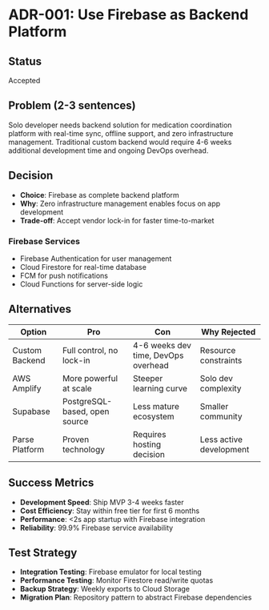 # ADR-001: Use Firebase as Backend Platform

## Status
Accepted

## Problem (2-3 sentences)
Solo developer needs backend solution for medication coordination platform with real-time sync, offline support, and zero infrastructure management. Traditional custom backend would require 4-6 weeks additional development time and ongoing DevOps overhead.

## Decision
- **Choice**: Firebase as complete backend platform
- **Why**: Zero infrastructure management enables focus on app development
- **Trade-off**: Accept vendor lock-in for faster time-to-market

### Firebase Services
- Firebase Authentication for user management
- Cloud Firestore for real-time database  
- FCM for push notifications
- Cloud Functions for server-side logic

## Alternatives
| Option | Pro | Con | Why Rejected |
|--------|-----|-----|-------------|
| Custom Backend | Full control, no lock-in | 4-6 weeks dev time, DevOps overhead | Resource constraints |
| AWS Amplify | More powerful at scale | Steeper learning curve | Solo dev complexity |
| Supabase | PostgreSQL-based, open source | Less mature ecosystem | Smaller community |
| Parse Platform | Proven technology | Requires hosting decision | Less active development |

## Success Metrics
- **Development Speed**: Ship MVP 3-4 weeks faster
- **Cost Efficiency**: Stay within free tier for first 6 months
- **Performance**: <2s app startup with Firebase integration
- **Reliability**: 99.9% Firebase service availability

## Test Strategy
- **Integration Testing**: Firebase emulator for local testing
- **Performance Testing**: Monitor Firestore read/write quotas
- **Backup Strategy**: Weekly exports to Cloud Storage
- **Migration Plan**: Repository pattern to abstract Firebase dependencies